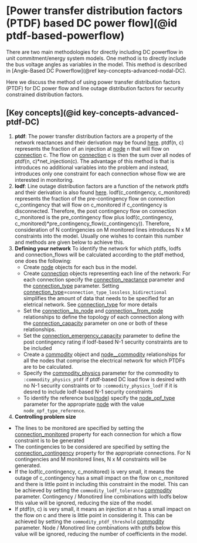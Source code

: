 # [Power transfer distribution factors (PTDF) based DC power flow](@id ptdf-based-powerflow)
There are two main methodologies for directly including DC powerflow in unit commitment/energy system models. One method is to directly include the bus voltage angles as variables in the model. This method is described in [Angle-Based DC Powerflow](@ref key-concepts-advanced-nodal-DC).

Here we discuss the method of using power transfer distribution factors (PTDF) for DC power flow and line outage distribution factors for security constrained distribution factors.

## [Key concepts](@id key-concepts-advanced-ptdf-DC)
1. **ptdf**: The power transfer distribution factors are a property of the network reactances and their derivation may be found [here](https://www.worldcat.org/title/power-generation-operation-and-control/oclc/886509477). ptdf(n, c) represents the fraction of an injection at [node](@ref) n that will flow on [connection](@ref) c. The flow on [connection](@ref) c is then the sum over all nodes of ptdf(n, c)*net_injection(c). The advantage of this method is that is introduces no additional variables into the problem and instead, introduces only one constraint for each connection whose flow we are interested in monitoring.
2. **lodf**: Line outage distribution factors are a function of the network ptdfs and their derivation is also found [here](https://www.worldcat.org/title/power-generation-operation-and-control/oclc/886509477). lodf(c_contingency, c_monitored) represents the fraction of the pre-contingency flow on connection c_contingency that will flow on c_monitored if c_contingency is disconnected. Therefore, the post contingency flow on connection c_monitored is the pre_contingency flow plus lodf(c_contingency, c_monitored)\*pre_contingency_flow(c_contingency)). Therefore, consideration of N contingencies on M monitored lines introduces N x M constraints into the model. Usually one wishes to contain this number and methods are given below to achieve this.
3. **Defining your network** To identify the network for which ptdfs, lodfs and connection_flows will be calculated according to the ptdf method, one does the following:
   - Create [node](@ref) objects for each bus in the model.
   - Create [connection](@ref) objects representing each line of the network: For each connection specify the [connection\_reactance](@ref) parameter and the [connection\_type](@ref) parameter. Setting [connection\_type](@ref)=`connection_type_lossless_bidirectional` simplifies the amount of data that needs to be specified for an eletrical network. See [connection\_type](@ref) for more details   
   - Set the [connection\_\_to\_node](@ref) and [connection\_\_from\_node](@ref) relationships to define the topology of each connection along with the [connection\_capacity](@ref) parameter on one or both of these relationships.
   - Set the [connection\_emergency\_capacity](@ref) parameter to define the post contingency rating if lodf-based N-1 security constraints are to be included
   - Create a [commodity](@ref) object and [node__commodity](@ref) relationships for all the nodes that comprise the electrical network for which PTDFs are to be calculated.
   - Specify the [commodity_physics](@ref) parameter for the commodity to `:commodity_physics_ptdf` if ptdf-based DC load flow is desired with no N-1 security constraints or to `:commodity_physics_lodf` if it is desred to include lodf-based N-1 security constraints
   - To identify the reference bus([node](@ref)) specify the [node\_opf\_type](@ref) parameter for the appropriate [node](@ref) with the value `node_opf_type_reference`.
4. **Controlling problem size**
  - The lines to be monitored are specified by setting the [connection\_monitored](@ref) property for each connection for which a flow constraint is to be generated
  - The contingencies to be considered are specified by setting the [connection\_contingency](@ref) property for the appropriate connections. For N contingencies and M monitored lines, N x M constraints will be generated.
  - If the lodf(c_contingency, c_monitored) is very small, it means the outage of c_contingency has a small impact on the flow on c_monitored and there is little point in including this constraint in the model. This can be achieved by setting the `commodity_lodf_tolerance` [commodity](@ref) parameter. Contingency / Monotired line combinations with lodfs below this value will be ignored, reducing the size of the model.
  - If ptdf(n, c) is very small, it means an injection at n has a small impact on the flow on c and there is little point in considering it. This can be achieved by setting the `commodity_ptdf_threshold` [commodity](@ref) parameter. Node / Monotired line combinations with ptdfs below this value will be ignored, reducing the number of coefficients in the model.
